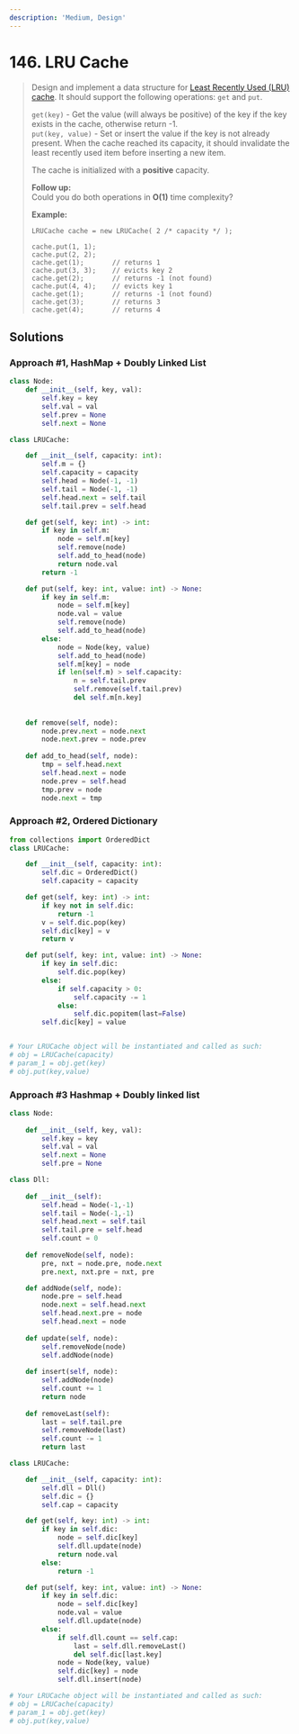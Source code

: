 ```yaml
---
description: 'Medium, Design'
---
```


# 146. LRU Cache

> Design and implement a data structure for [Least Recently Used \(LRU\) cache](https://en.wikipedia.org/wiki/Cache_replacement_policies#LRU). It should support the following operations: `get` and `put`.
>
> `get(key)` - Get the value \(will always be positive\) of the key if the key exists in the cache, otherwise return -1.  
> `put(key, value)` - Set or insert the value if the key is not already present. When the cache reached its capacity, it should invalidate the least recently used item before inserting a new item.
>
> The cache is initialized with a **positive** capacity.
>
> **Follow up:**  
> Could you do both operations in **O\(1\)** time complexity?
>
> **Example:**
>
> ```text
> LRUCache cache = new LRUCache( 2 /* capacity */ );
>
> cache.put(1, 1);
> cache.put(2, 2);
> cache.get(1);       // returns 1
> cache.put(3, 3);    // evicts key 2
> cache.get(2);       // returns -1 (not found)
> cache.put(4, 4);    // evicts key 1
> cache.get(1);       // returns -1 (not found)
> cache.get(3);       // returns 3
> cache.get(4);       // returns 4
> ```

## Solutions

### Approach \#1, HashMap + Doubly Linked List

```python
class Node:
    def __init__(self, key, val):
        self.key = key
        self.val = val
        self.prev = None
        self.next = None

class LRUCache:

    def __init__(self, capacity: int):
        self.m = {}
        self.capacity = capacity
        self.head = Node(-1, -1)
        self.tail = Node(-1, -1)
        self.head.next = self.tail
        self.tail.prev = self.head

    def get(self, key: int) -> int:
        if key in self.m:
            node = self.m[key]
            self.remove(node)
            self.add_to_head(node)
            return node.val
        return -1

    def put(self, key: int, value: int) -> None:
        if key in self.m:
            node = self.m[key]
            node.val = value
            self.remove(node)
            self.add_to_head(node)
        else:
            node = Node(key, value)
            self.add_to_head(node)
            self.m[key] = node
            if len(self.m) > self.capacity:
                n = self.tail.prev
                self.remove(self.tail.prev)
                del self.m[n.key]
            
            
    def remove(self, node):
        node.prev.next = node.next
        node.next.prev = node.prev
    
    def add_to_head(self, node):
        tmp = self.head.next
        self.head.next = node
        node.prev = self.head
        tmp.prev = node
        node.next = tmp
```

### Approach \#2, Ordered Dictionary

```python
from collections import OrderedDict
class LRUCache:

    def __init__(self, capacity: int):
        self.dic = OrderedDict()
        self.capacity = capacity

    def get(self, key: int) -> int:
        if key not in self.dic:
            return -1
        v = self.dic.pop(key)
        self.dic[key] = v
        return v

    def put(self, key: int, value: int) -> None:
        if key in self.dic:
            self.dic.pop(key)
        else:
            if self.capacity > 0:
                self.capacity -= 1
            else:
                self.dic.popitem(last=False)
        self.dic[key] = value


# Your LRUCache object will be instantiated and called as such:
# obj = LRUCache(capacity)
# param_1 = obj.get(key)
# obj.put(key,value)
```

### Approach \#3 Hashmap + Doubly linked list

```python
class Node:
    
    def __init__(self, key, val):
        self.key = key
        self.val = val
        self.next = None
        self.pre = None

class Dll:
    
    def __init__(self):
        self.head = Node(-1,-1)
        self.tail = Node(-1,-1)
        self.head.next = self.tail
        self.tail.pre = self.head
        self.count = 0
    
    def removeNode(self, node):
        pre, nxt = node.pre, node.next
        pre.next, nxt.pre = nxt, pre

    def addNode(self, node):
        node.pre = self.head
        node.next = self.head.next
        self.head.next.pre = node
        self.head.next = node
          
    def update(self, node):
        self.removeNode(node)
        self.addNode(node)
        
    def insert(self, node):
        self.addNode(node)
        self.count += 1
        return node
    
    def removeLast(self):
        last = self.tail.pre
        self.removeNode(last)
        self.count -= 1
        return last

class LRUCache:

    def __init__(self, capacity: int):
        self.dll = Dll()
        self.dic = {}
        self.cap = capacity

    def get(self, key: int) -> int:
        if key in self.dic:
            node = self.dic[key]
            self.dll.update(node)
            return node.val
        else:
            return -1

    def put(self, key: int, value: int) -> None:
        if key in self.dic:
            node = self.dic[key]
            node.val = value
            self.dll.update(node)
        else:
            if self.dll.count == self.cap:
                last = self.dll.removeLast()
                del self.dic[last.key]
            node = Node(key, value)
            self.dic[key] = node
            self.dll.insert(node)

# Your LRUCache object will be instantiated and called as such:
# obj = LRUCache(capacity)
# param_1 = obj.get(key)
# obj.put(key,value)
```


